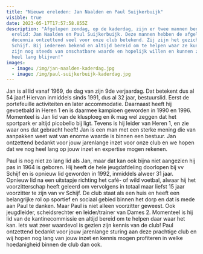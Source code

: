 ```yaml
---
title: "Nieuwe ereleden: Jan Naalden en Paul Suijkerbuijk"
visible: true
date: 2023-05-17T17:57:58.855Z
description: "Afgelopen zondag, op de kaderdag, zijn er twee mannen benoemd tot
  erelid: Jan Naalden en Paul Suijkerbuijk. Deze mannen hebben de afgelopen
  decennia ontzettend veel voor onze club betekend. Zij zijn het gezicht van vv
  Schijf. Bij iedereen bekend en altijd bereid om te helpen waar ze kunnen. Ze
  zijn nog steeds van onschatbare waarde en hopelijk willen en kunnen ze dit nog
  heel lang blijven!"
images:
  - image: /img/jan-naalden-kaderdag.jpg
  - image: /img/paul-suijkerbuijk-kaderdag.jpg
---
```

<!--StartFragment-->



Jan is al lid vanaf 1969, de dag van zijn 9de verjaardag. Dat betekent dus al 54 jaar! [](<>)Hiervan inmiddels sinds 1991, dus al 32 jaar, bestuurslid. Eerst de portefeuille activiteiten en later accommodatie. Daarnaast heeft hij gevoetbald in Heren 1 en is daarmee kampioen geworden in 1990 en 1996. Momenteel is Jan lid van de klusploeg en ik mag wel zeggen dat het sportpark er altijd picobello bij ligt. Tevens is hij leider van Heren 1, en zie waar ons dat gebracht heeft! Jan is een man met een sterke mening die van aanpakken weet wat van enorme waarde is binnen een bestuur. Jan ontzettend bedankt voor jouw jarenlange inzet voor onze club en we hopen dat we nog heel lang op jouw inzet en expertise mogen rekenen.

Paul is nog niet zo lang lid als Jan, maar dat kan ook bijna niet aangezien hij pas in 1964 is geboren. Hij heeft de hele jeugdafdeling doorlopen bij vv Schijf en is opnieuw lid geworden in 1992, inmiddels alweer 31 jaar. Opnieuw lid na een uitstapje richting het café- of wild voetbal, alwaar hij het voorzitterschap heeft geleerd om vervolgens in totaal maar liefst 15 jaar voorzitter te zijn van vv Schijf. De club staat als een huis en heeft een belangrijke rol op sportief en sociaal gebied binnen het dorp en dat is mede aan Paul te danken. Maar Paul is niet alleen voorzitter geweest. Ook jeugdleider, scheidsrechter en leider/trainer van Dames 2. Momenteel is hij lid van de kantinecommissie en altijd bereid om te helpen daar waar het kan. Iets wat zeer waardevol is gezien zijn kennis van de club! Paul ontzettend bedankt voor jouw jarenlange sturing aan deze prachtige club en wij hopen nog lang van jouw inzet en kennis mogen profiteren in welke hoedanigheid binnen de club dan ook.

<!--EndFragment-->
